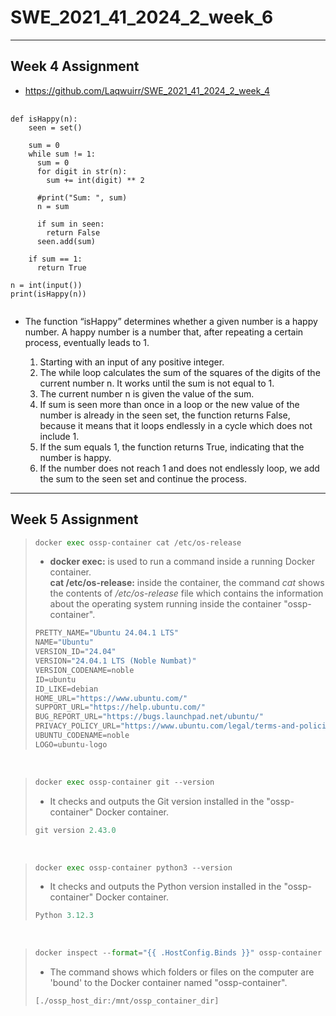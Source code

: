 # SWE_2021_41_2024_2_week_6
---
## **Week 4 Assignment**
* https://github.com/Laqwuirr/SWE_2021_41_2024_2_week_4
<pre>
  <code>
def isHappy(n):
    seen = set()

    sum = 0
    while sum != 1:
      sum = 0
      for digit in str(n):
        sum += int(digit) ** 2

      #print("Sum: ", sum)
      n = sum

      if sum in seen:
        return False
      seen.add(sum)

    if sum == 1:
      return True

n = int(input())
print(isHappy(n))
  </code>
</pre>
* The function “isHappy” determines whether a given number is a happy number. A happy number is a number that, after repeating a certain process, eventually leads to 1.

  1. Starting with an input of any positive integer.
  2. The while loop calculates the sum of the squares of the digits of the current number n. It works until the sum is not equal to 1.
  3. The current number n is given the value of the sum.
  4. If sum is seen more than once in a loop or the new value of the number is already in the seen set, the function returns False, because it means that it loops endlessly in a cycle which does not include 1.
  5. If the sum equals 1, the function returns True, indicating that the number is happy.
  6. If the number does not reach 1 and does not endlessly loop, we add the sum to the seen set and continue the process.
---
## **Week 5 Assignment**
> ```python
> docker exec ossp-container cat /etc/os-release
> ```
> * **docker exec:** is used to run a command inside a running Docker container. \
**cat /etc/os-release:** inside the container, the command *cat* shows the contents of */etc/os-release* file which contains the information about the operating system running inside the container "ossp-container".
  > ```python
  > PRETTY_NAME="Ubuntu 24.04.1 LTS"
  > NAME="Ubuntu"
  > VERSION_ID="24.04"
  > VERSION="24.04.1 LTS (Noble Numbat)"
  > VERSION_CODENAME=noble
  > ID=ubuntu
  > ID_LIKE=debian
  > HOME_URL="https://www.ubuntu.com/"
  > SUPPORT_URL="https://help.ubuntu.com/"
  > BUG_REPORT_URL="https://bugs.launchpad.net/ubuntu/"
  > PRIVACY_POLICY_URL="https://www.ubuntu.com/legal/terms-and-policies/privacy-policy"
  > UBUNTU_CODENAME=noble
  > LOGO=ubuntu-logo
  > ```
<br>

> ```python
> docker exec ossp-container git --version
>```
> * It checks and outputs the Git version installed in the "ossp-container" Docker container.
> ```python
> git version 2.43.0
> ```
<br>

>```python
> docker exec ossp-container python3 --version
>```
> * It checks and outputs the Python version installed in the "ossp-container" Docker container.
> ```python
> Python 3.12.3
> ```
<br>

> ```python
> docker inspect --format="{{ .HostConfig.Binds }}" ossp-container
> ```
> * The command shows which folders or files on the computer are 'bound' to the Docker container named "ossp-container".
> ```python
> [./ossp_host_dir:/mnt/ossp_container_dir]
> ```
<br>

